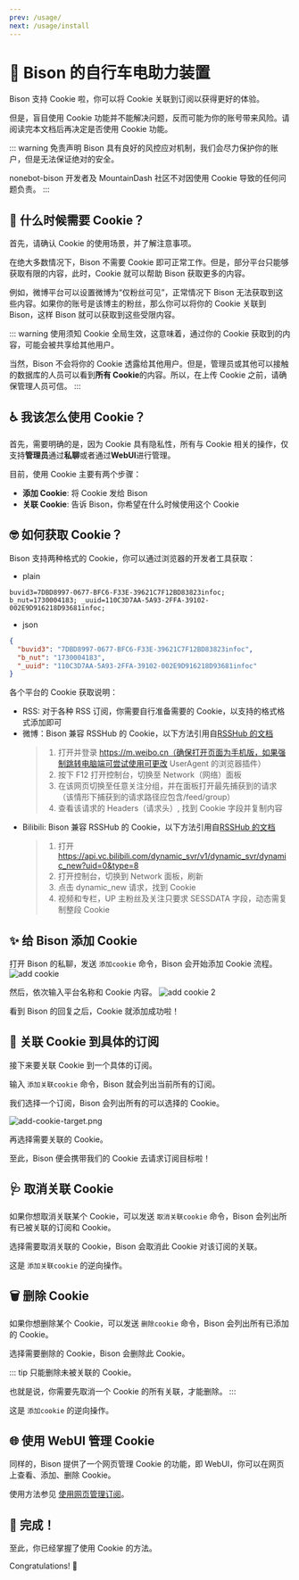 ```yaml
---
prev: /usage/
next: /usage/install
---
```


# :cookie: Bison 的自行车电助力装置

Bison 支持 Cookie 啦，你可以将 Cookie 关联到订阅以获得更好的体验。

但是，盲目使用 Cookie 功能并不能解决问题，反而可能为你的账号带来风险。请阅读完本文档后再决定是否使用 Cookie 功能。

::: warning 免责声明
Bison 具有良好的风控应对机制，我们会尽力保护你的账户，但是无法保证绝对的安全。

nonebot-bison 开发者及 MountainDash 社区不对因使用 Cookie 导致的任何问题负责。
:::

## :monocle_face: 什么时候需要 Cookie？

首先，请确认 Cookie 的使用场景，并了解注意事项。

在绝大多数情况下，Bison 不需要 Cookie 即可正常工作。但是，部分平台只能够获取有限的内容，此时，Cookie 就可以帮助 Bison 获取更多的内容。

例如，微博平台可以设置微博为“仅粉丝可见”，正常情况下 Bison 无法获取到这些内容。如果你的账号是该博主的粉丝，那么你可以将你的 Cookie 关联到 Bison，这样 Bison 就可以获取到这些受限内容。

::: warning 使用须知
Cookie 全局生效，这意味着，通过你的 Cookie 获取到的内容，可能会被共享给其他用户。

当然，Bison 不会将你的 Cookie 透露给其他用户。但是，管理员或其他可以接触的数据库的人员可以看到**所有 Cookie**的内容。所以，在上传 Cookie 之前，请确保管理人员可信。
:::

## :wheelchair: 我该怎么使用 Cookie？

首先，需要明确的是，因为 Cookie 具有隐私性，所有与 Cookie 相关的操作，仅支持**管理员**通过**私聊**或者通过**WebUI**进行管理。

目前，使用 Cookie 主要有两个步骤：

- **添加 Cookie**: 将 Cookie 发给 Bison
- **关联 Cookie**: 告诉 Bison，你希望在什么时候使用这个 Cookie

## :nerd_face: 如何获取 Cookie？

Bison 支持两种格式的 Cookie，你可以通过浏览器的开发者工具获取：

- plain

```text
buvid3=7DBD8997-0677-BFC6-F33E-39621C7F12BD83823infoc; b_nut=1730004183; _uuid=110C3D7AA-5A93-2FFA-39102-002E9D916218D93681infoc;
```

- json

```json
{
  "buvid3": "7DBD8997-0677-BFC6-F33E-39621C7F12BD83823infoc",
  "b_nut": "1730004183",
  "_uuid": "110C3D7AA-5A93-2FFA-39102-002E9D916218D93681infoc"
}
```

各个平台的 Cookie 获取说明：

- RSS: 对于各种 RSS 订阅，你需要自行准备需要的 Cookie，以支持的格式格式添加即可
- 微博：Bison 兼容 RSSHub 的 Cookie，以下方法引用自[RSSHub 的文档](https://docs.rsshub.app/zh/deploy/config#%E5%BE%AE%E5%8D%9A)
  > 1. 打开并登录 https://m.weibo.cn（确保打开页面为手机版，如果强制跳转电脑端可尝试使用可更改 UserAgent 的浏览器插件）
  > 2. 按下 F12 打开控制台，切换至 Network（网络）面板
  > 3. 在该网页切换至任意关注分组，并在面板打开最先捕获到的请求（该情形下捕获到的请求路径应包含/feed/group）
  > 4. 查看该请求的 Headers（请求头）, 找到 Cookie 字段并复制内容
- Bilibili: Bison 兼容 RSSHub 的 Cookie，以下方法引用自[RSSHub 的文档](https://docs.rsshub.app/zh/deploy/config#bilibili)
  > 1. 打开 https://api.vc.bilibili.com/dynamic_svr/v1/dynamic_svr/dynamic_new?uid=0&type=8
  > 2. 打开控制台，切换到 Network 面板，刷新
  > 3. 点击 dynamic_new 请求，找到 Cookie
  > 4. 视频和专栏，UP 主粉丝及关注只要求 SESSDATA 字段，动态需复制整段 Cookie

## :sparkles: 给 Bison 添加 Cookie

打开 Bison 的私聊，发送 `添加cookie` 命令，Bison 会开始添加 Cookie 流程。
![add cookie](/images/add-cookie.png)

然后，依次输入平台名称和 Cookie 内容。
![add cookie 2](/images/add-cookie-2.png)

看到 Bison 的回复之后，Cookie 就添加成功啦！

## :children_crossing: 关联 Cookie 到具体的订阅

接下来要关联 Cookie 到一个具体的订阅。

输入 `添加关联cookie` 命令，Bison 就会列出当前所有的订阅。

我们选择一个订阅，Bison 会列出所有的可以选择的 Cookie。

![add-cookie-target.png](/images/add-cookie-target.png)

再选择需要关联的 Cookie。

至此，Bison 便会携带我们的 Cookie 去请求订阅目标啦！

## :stethoscope: 取消关联 Cookie

如果你想取消关联某个 Cookie，可以发送 `取消关联cookie` 命令，Bison 会列出所有已被关联的订阅和 Cookie。

选择需要取消关联的 Cookie，Bison 会取消此 Cookie 对该订阅的关联。

这是 `添加关联cookie` 的逆向操作。

## :wastebasket: 删除 Cookie

如果你想删除某个 Cookie，可以发送 `删除cookie` 命令，Bison 会列出所有已添加的 Cookie。

选择需要删除的 Cookie，Bison 会删除此 Cookie。

::: tip
只能删除未被关联的 Cookie。

也就是说，你需要先取消一个 Cookie 的所有关联，才能删除。
:::

这是 `添加cookie` 的逆向操作。

## :globe_with_meridians: 使用 WebUI 管理 Cookie

同样的，Bison 提供了一个网页管理 Cookie 的功能，即 WebUI，你可以在网页上查看、添加、删除 Cookie。

使用方法参见 [使用网页管理订阅](/usage/easy-use#使用网页管理订阅)。

## :tada: 完成！

至此，你已经掌握了使用 Cookie 的方法。

Congratulations! 🎉
